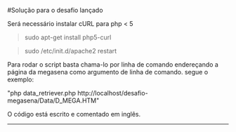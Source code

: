#Solução para o desafio lançado

Será necessário instalar cURL para php < 5

>sudo apt-get install php5-curl

>sudo /etc/init.d/apache2 restart


Para rodar o script basta chama-lo por linha de comando endereçando a página da megasena como argumento de linha de comando.
segue o exemplo:

"php data_retriever.php http://localhost/desafio-megasena/Data/D_MEGA.HTM"


O código está escrito e comentado em inglês.



-------------------------------------------------------------------------------------------------------------------------------

